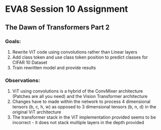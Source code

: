 # EVA8 Session 10 Assignment

## The Dawn of Transformers Part 2

### Goals:
1. Rewrite ViT code using convolutions rather than Linear layers
2. Add class token and use class token position to predict classes for CIFAR 10 Dataset
3. Train rewritten model and provide results

### Observations:
1. ViT using convolutions is a hybrid of the ConvMixer architecture (Patches are all you need) and the Vision Transformer architecture
2. Changes have to made within the network to process 4 dimensional tensors (b, c, h, w) as opposed to 3 dimensional tensors (b, n, d) in the original ViT architecture
3. The transformer stack in the ViT implementation provided seems to be incorrect - it does not stack multiple layers in the depth provided

